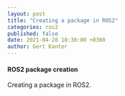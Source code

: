 ```yaml
---
layout: post
title: "Creating a package in ROS2"
categories: ros2
published: false
date: 2021-04-28 10:30:00 +0300
author: Gert Kanter
---
```


#### ROS2 package creation

Creating a package in ROS2.
